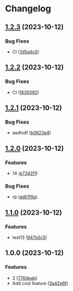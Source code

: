 # Changelog

## [1.2.3](https://github.com/MrMint/release-please-branching-test/compare/v1.2.2...v1.2.3) (2023-10-12)


### Bug Fixes

* CI ([7d5a4c0](https://github.com/MrMint/release-please-branching-test/commit/7d5a4c0501682d8940bed00ce3de1ccf9b8d3762))

## [1.2.2](https://github.com/MrMint/release-please-branching-test/compare/v1.2.1...v1.2.2) (2023-10-12)


### Bug Fixes

* CI ([1635092](https://github.com/MrMint/release-please-branching-test/commit/1635092a9f62d536a2548ba6695b43f8ec273bb4))

## [1.2.1](https://github.com/MrMint/release-please-branching-test/compare/v1.2.0...v1.2.1) (2023-10-12)


### Bug Fixes

* asdfsdf ([b0823e4](https://github.com/MrMint/release-please-branching-test/commit/b0823e45018946babf36dddebcaccc3d458cf356))

## [1.2.0](https://github.com/MrMint/release-please-branching-test/compare/v1.1.0...v1.2.0) (2023-10-12)


### Features

* 14 ([e7242f1](https://github.com/MrMint/release-please-branching-test/commit/e7242f159b8510bce0bc78ab5ef8f7c440675a1b))


### Bug Fixes

* rp ([ad01f9a](https://github.com/MrMint/release-please-branching-test/commit/ad01f9a55415a9f6da0a9a34e477df67883a9240))

## [1.1.0](https://github.com/MrMint/release-please-branching-test/compare/v1.0.0...v1.1.0) (2023-10-12)


### Features

* test13 ([947b5c5](https://github.com/MrMint/release-please-branching-test/commit/947b5c545f8f4565c07adeab6d0daf487603c075))

## 1.0.0 (2023-10-12)


### Features

* 2 ([776deab](https://github.com/MrMint/release-please-branching-test/commit/776deab21a586bb794d3cdf7d6298a17b8aa22f5))
* Add cool feature ([3a42e6f](https://github.com/MrMint/release-please-branching-test/commit/3a42e6fc9e0b9a474ad2884aff2cf3797dcc6de9))
